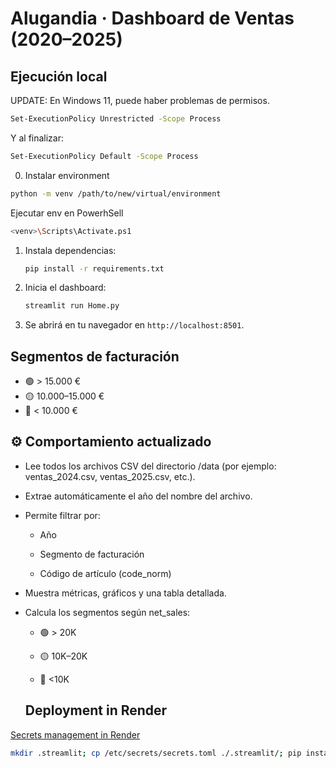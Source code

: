 
# Alugandia · Dashboard de Ventas (2020–2025)

## Ejecución local

UPDATE: 
En Windows 11, puede haber problemas de permisos.
```bash
Set-ExecutionPolicy Unrestricted -Scope Process
```
Y al finalizar:
```bash
Set-ExecutionPolicy Default -Scope Process
```

0. Instalar environment
```bash
python -m venv /path/to/new/virtual/environment
```

Ejecutar env en PowerhSell
```bash
<venv>\Scripts\Activate.ps1
```

1. Instala dependencias:
   ```bash
   pip install -r requirements.txt
   ```
2. Inicia el dashboard:
   ```bash
   streamlit run Home.py
   ```
3. Se abrirá en tu navegador en `http://localhost:8501`.

## Segmentos de facturación
- 🟢 > 15.000 €
- 🟡 10.000–15.000 €
- 🔴 < 10.000 €



## ⚙️ Comportamiento actualizado

- Lee todos los archivos CSV del directorio /data (por ejemplo: ventas_2024.csv, ventas_2025.csv, etc.).
- Extrae automáticamente el año del nombre del archivo.
- Permite filtrar por:

   - Año

   - Segmento de facturación

   - Código de artículo (code_norm)

- Muestra métricas, gráficos y una tabla detallada.
- Calcula los segmentos según net_sales:

   - 🟢 > 20K

   - 🟡 10K–20K

   - 🔴 <10K

   ## Deployment in Render

[Secrets management in Render](https://discuss.streamlit.io/t/secrets-management-in-render/39736/3)

```bash
mkdir .streamlit; cp /etc/secrets/secrets.toml ./.streamlit/; pip install --upgrade pip && pip install -r requirements.txt
```
